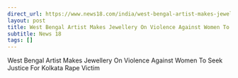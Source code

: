 ```yaml
---
direct_url: https://www.news18.com/india/west-bengal-artist-makes-jewellery-on-violence-against-women-to-seek-justice-for-kolkata-rape-victim-9054008.html
layout: post
title: West Bengal Artist Makes Jewellery On Violence Against Women To Seek Justice For Kolkata Rape Victim
subtitle: News 18
tags: []
---
```


West Bengal Artist Makes Jewellery On Violence Against Women To Seek Justice For Kolkata Rape Victim

